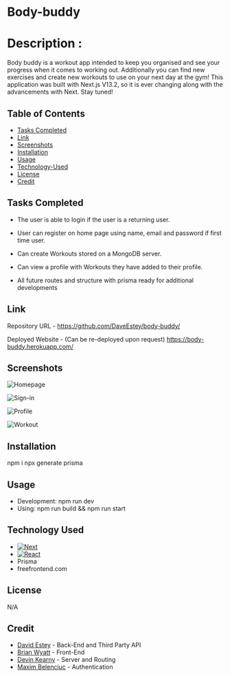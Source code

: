 # Body-buddy

# Description :
 
Body buddy is a workout app intended to keep you organised and see your progress when it comes to working out. Additionally you can find new exercises and create new workouts to use on your next day at the gym! This application was built with Next.js V13.2, so it is ever changing along with the advancements with Next. Stay tuned!  

## Table of Contents

  - [Tasks Completed](#TasksCompleted)
  - [Link](#Link)
  - [Screenshots](#Screenshots)
  - [Installation](#Installation)
  - [Usage](#Usage)
  - [Technology-Used](#TechnologyUsed)
  - [License](#License)
  - [Credit](#Credit)




## Tasks Completed

- The user is able to login if the user is a returning user.

- User can register on home page using name, email and password if first time user.

- Can create Workouts stored on a MongoDB server.

- Can view a profile with Workouts they have added to their profile.

- All future routes and structure with prisma ready for additional developments


## Link


Repository URL  - https://github.com/DaveEstey/body-buddy/

Deployed Website - (Can be re-deployed upon request) https://body-buddy.herokuapp.com/

## Screenshots

![Homepage](https://user-images.githubusercontent.com/114950818/233516080-610a368c-ce57-4f40-b48b-ee409989af6a.png)

![Sign-in](https://user-images.githubusercontent.com/114950818/233516320-c0737fba-c90f-4be4-94c9-6cd7432107ed.png)

![Profile](https://user-images.githubusercontent.com/114950818/233516696-17d2317f-5a2a-4523-8d4c-d00aaf3a36ba.png)

![Workout](https://user-images.githubusercontent.com/114950818/233516503-019a5562-cbb2-4c75-82fd-d29b63cd197d.png)



## Installation

  npm i
  npx generate prisma
  
## Usage

  - Development: npm run dev
  - Using: npm run build && npm run start

## Technology Used

* [![Next][Next.js]][Next-url]
* [![React][React.js]][React-url]
* Prisma
* freefrontend.com

## License

N/A

## Credit

 - [David Estey](https://github.com/DaveEstey) - Back-End and Third Party API
 - [Brian Wyatt](https://github.com/Meduion) - Front-End
 - [Devin Kearny](https://github.com/Friduwulf) - Server and Routing
 - [Maxim Belenciuc](https://github.com/1nscape) - Authentication

<!-- MARKDOWN LINKS & IMAGES -->
<!-- https://www.markdownguide.org/basic-syntax/#reference-style-links -->
[Next.js]: https://img.shields.io/badge/next.js-000000?style=for-the-badge&logo=nextdotjs&logoColor=white
[Next-url]: https://nextjs.org/
[React.js]: https://img.shields.io/badge/React-20232A?style=for-the-badge&logo=react&logoColor=61DAFB
[React-url]: https://reactjs.org/
